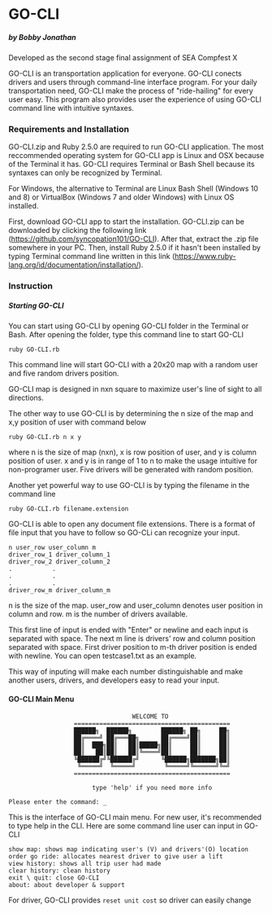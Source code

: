# GO-CLI
##### by Bobby Jonathan

Developed as the second stage final assignment of SEA Compfest X

GO-CLI is an transportation application for everyone. GO-CLI conects drivers and users through command-line interface program. For your daily transportation need, GO-CLI make the process of "ride-hailing" for every user easy.  This program also provides user the experience of using GO-CLI command line with intuitive syntaxes.

### Requirements and Installation
GO-CLI.zip and Ruby 2.5.0 are required to run GO-CLI application. The most reccommended operating system for GO-CLI app is Linux and OSX because of the Terminal it has. GO-CLI requires Terminal or Bash Shell because its syntaxes can only be recognized by Terminal.

For Windows, the alternative to Terminal are Linux Bash Shell (Windows 10 and 8) or VirtualBox (Windows 7 and older Windows) with Linux OS installed.

First, download GO-CLI app to start the installation. GO-CLI.zip can be downloaded by clicking the following link (https://github.com/syncopation101/GO-CLI). After that, extract the .zip file somewhere in your PC. Then, install Ruby 2.5.0 if it hasn't been installed by typing Terminal command line written in this link (https://www.ruby-lang.org/id/documentation/installation/).

### Instruction
##### Starting GO-CLI
You can start using GO-CLI by opening GO-CLI folder in the Terminal or Bash. After opening the folder, type this command line to start GO-CLI
```
ruby GO-CLI.rb
```
This command line will start GO-CLI with a 20x20 map with a random user and five random drivers position.

GO-CLI map is designed in nxn square to maximize user's line of sight to all directions.

The other way to use GO-CLI is by determining the n size of the map and x,y position of user with command below
```
ruby GO-CLI.rb n x y
```
where n is the size of map (nxn), x is row position of user, and y is column position of user. x and y is in range of 1 to n to make the usage intuitive for non-programer user. Five drivers will be generated with random position. 

Another yet powerful way to use GO-CLI is by typing the filename in the command line
```
ruby GO-CLI.rb filename.extension
```
GO-CLI is able to open any document file extensions. There is a format of file input that you have to follow so GO-CLi can recognize your input.
```
n user_row user_column m
driver_row_1 driver_column_1
driver_row_2 driver_column_2
.           .
.           .
.           .
driver_row_m driver_column_m
```
n is the size of the map. user_row and user_column denotes user position in column and row. m is the number of drivers available. 

This first line of input is ended with "Enter" or newline and each input is separated with space. The next m line is drivers' row and column position separated with space. First driver position to m-th driver position is ended with newline. You can open testcase1.txt as an example.

This way of inputing will make each number distinguishable and make another users, drivers, and developers easy to read your input.

#### GO-CLI Main Menu
```
                                  WELCOME TO                  
                  =========================================== 
                  ██████╗  ██████╗        ██████╗ ██╗     ██╗
                  ██╔════╝ ██╔═══██╗      ██╔════╝██║     ██║
                  ██║  ███╗██║   ██║█████╗██║     ██║     ██║
                  ██║   ██║██║   ██║╚════╝██║     ██║     ██║
                  ╚██████╔╝╚██████╔╝      ╚██████╗███████╗██║
                   ╚═════╝  ╚═════╝        ╚═════╝╚══════╝╚═╝
                  =========================================== 

                       type 'help' if you need more info

Please enter the command: _

```
This is the interface of GO-CLI main menu. For new user, it's recommended to type help in the CLI. Here are some command line user can input in GO-CLI
```
show map: shows map indicating user's (V) and drivers'(O) location
order go ride: allocates nearest driver to give user a lift
view history: shows all trip user had made
clear history: clean history
exit \ quit: close GO-CLI
about: about developer & support
```
For driver, GO-CLI provides `reset unit cost` so driver can easily change 

